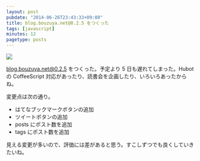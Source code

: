 ```yaml
---
layout: post
pubdate: "2014-06-26T23:43:33+09:00"
title: blog.bouzuya.net@0.2.5 をつくった
tags: [javascript]
minutes: 12
pagetype: posts
---
```

![](http://img.bouzuya.net/2014-06-26.png)

[blog.bouzuya.net@0.2.5][bouzuya/blog.bouzuya.net@0.2.5] をつくった。予定より 5 日も遅れてしまった。Hubot の CoffeeScript 対応があったり、読書会を企画したり、いろいろあったからね。

変更点は次の通り。

- はてなブックマークボタンの追加
- ツイートボタンの追加
- posts にポスト数を追加
- tags にポスト数を追加

見える変更が多いので、評価には差があると思う。すこしずつでも良くしていきたいね。

[bouzuya/blog.bouzuya.net@0.2.5]: https://github.com/bouzuya/blog.bouzuya.net/tree/0.2.5
